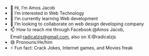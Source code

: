 - 👋 Hi, I’m Amos Jacob
- 👀 I’m interested in Web Technology
- 🌱 I’m currently learning Web development
- 💞️ I’m looking to collaborate on web design developing company
- 📫 How to reach me through Facebook:@Amos Jacob, Email:radicalzjs@gmail.com, also on X:@radicalzjs
- 😄 Pronouns:He/him
- ⚡ Fun fact: Crack Jokes, Internet games, and Movies freak 

<!---
Radicalz-web/Radicalz-web is a ✨ special ✨ repository because its `README.md` (this file) appears on your GitHub profile.
You can click the Preview link to take a look at your changes.
--->
